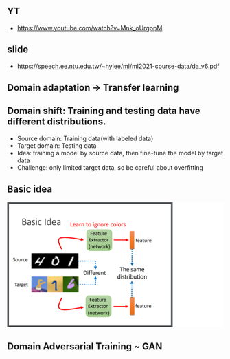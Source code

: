 ## YT  
  * https://www.youtube.com/watch?v=Mnk_oUrgppM  

## slide  
  * https://speech.ee.ntu.edu.tw/~hylee/ml/ml2021-course-data/da_v6.pdf  

## Domain adaptation -> Transfer learning  
## Domain shift: Training and testing data have different distributions.  

  * Source domain: Training data(with labeled data)  
  * Target domain: Testing data  
  * Idea: training a model by source data, then fine-tune the model by target data  
  * Challenge: only limited target data, so be careful about overfitting  

## Basic idea  
![Image of Yaktocat](https://github.com/ting-chih/NTU-ML2021spring/blob/main/image/basic%20idea.png)  

## Domain Adversarial Training ~ GAN  
